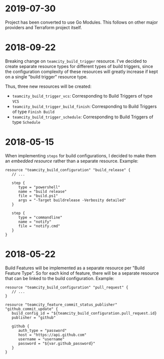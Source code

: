 # 2019-07-30
Project has been converted to use Go Modules. This follows on other major providers and Terraform project itself.

# 2018-09-22
Breaking change on `teamcity_build_trigger` resource. I've decided to create separate resource types for different types of build triggers, since the configuration complexity of these resources will greatly increase if kept on a single "build trigger" resource type.

Thus, three new resources will be created:
- `teamcity_build_trigger_vcs`: Corresponding to Build Triggers of type `VCS`
- `teamcity_build_trigger_build_finish`: Corresponding to Build Triggers of type `Finish Build`
- `teamcity_build_trigger_schedule`: Corresponding to Build Triggers of type `Schedule`


# 2018-05-15
When implementing `steps` for build configurations, I decided to make them an _embedded resource_ rather than a separate resource. Example:

```hcl
resource "teamcity_build_configuration" "build_release" {
   // ...

   step {
      type = "powershell"
      name = "build release"
      file = "build.ps1"
      args = "-Target buildrelease -Verbosity detailed"
   }

   step {
      type = "commandline"
      name = "notify"
      file = "notify.cmd"
   }
}
```

# 2018-05-22
Build Features will be implemented as a separate resource per "Build Feature Type". So for each kind of feature, there will be a separate resource that can be linked to the build configuration. Example:

```hcl
resource "teamcity_build_configuration" "pull_request" {
   // ...
}

resource "teamcity_feature_commit_status_publisher" "github_commit_update" {
   build_config_id = "${teamcity_build_configuration.pull_request.id}
   publisher = "github"
   
   github {
      auth_type = "password"
      host = "https://api.github.com"
      username = "username"
      password = "${var.github_password}"
   }
}
```
